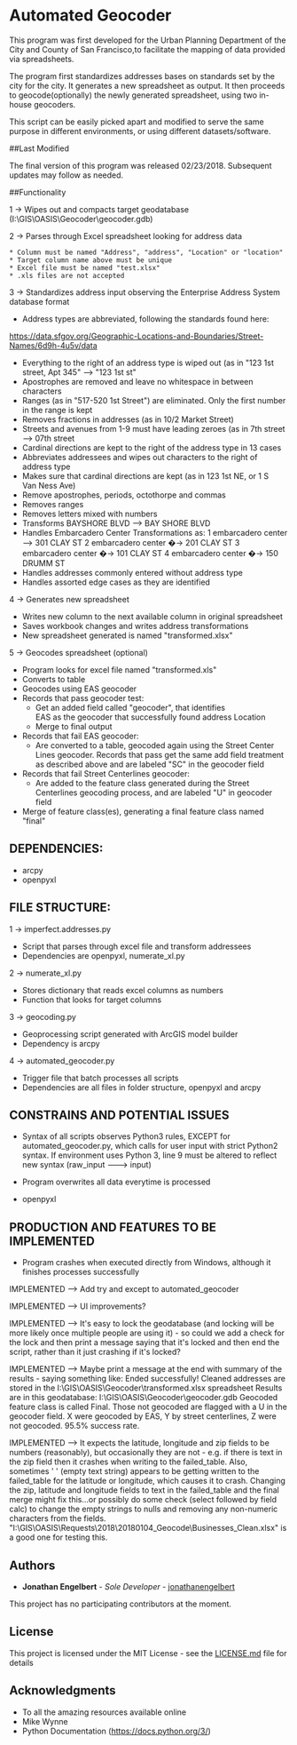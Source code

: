 # Automated Geocoder

This program was first developed for the Urban Planning Department of the City and County of San Francisco,to facilitate the mapping of data provided via spreadsheets.

The program first standardizes addresses bases on standards set by the city for the city. It generates a new spreadsheet as output. It then proceeds to geocode(optionally) the newly generated spreadsheet, using two in-house geocoders.

This script can be easily picked apart and modified to serve the same purpose in different environments, or using different datasets/software.


##Last Modified

The final version of this program was released 02/23/2018.
Subsequent updates may follow as needed.

##Functionality

1 -> Wipes out and compacts target geodatabase (I:\GIS\OASIS\Geocoder\geocoder.gdb)


2 -> Parses through Excel spreadsheet looking for address data

	* Column must be named "Address", "address", "Location" or "location"
	* Target column name above must be unique
	* Excel file must be named "test.xlsx"
	* .xls files are not accepted

3 -> Standardizes address input observing the Enterprise Address System database format

 * Address types are abbreviated, following the standards found here:

 https://data.sfgov.org/Geographic-Locations-and-Boundaries/Street-Names/6d9h-4u5v/data

 * Everything to the right of an address type is wiped out (as in
     "123 1st street, Apt 345"  --> "123 1st st"
 * Apostrophes are removed and leave no whitespace in between characters
 * Ranges (as in "517-520 1st Street") are eliminated. Only the first
   number in the range is kept
 * Removes fractions in addresses (as in 10/2 Market Street)
 * Streets and avenues from 1-9 must have leading zeroes (as in
   7th street --> 07th street
 * Cardinal directions are kept to the right of the address type in 13
   cases
 * Abbreviates addressees and wipes out characters to the right of
     address type
 * Makes sure that cardinal directions are kept (as in 123 1st NE, or 1 S     
   Van Ness Ave)
 * Remove apostrophes, periods, octothorpe and commas
 * Removes ranges
 * Removes letters mixed with numbers
 * Transforms BAYSHORE BLVD --> BAY SHORE BLVD
 * Handles Embarcadero Center Transformations as:
      1 embarcadero center --> 301 CLAY ST
      2 embarcadero center �-> 201 CLAY ST
      3 embarcadero center �-> 101 CLAY ST
      4 embarcadero center �-> 150 DRUMM ST
 * Handles addresses commonly entered without address type
 * Handles assorted edge cases as they are identified

4 -> Generates new spreadsheet

* Writes new column to the next available column in original spreadsheet
* Saves workbook changes and writes address transformations
* New spreadsheet generated is named "transformed.xlsx"

5 -> Geocodes spreadsheet (optional)

* Program looks for excel file named "transformed.xls"
* Converts to table
* Geocodes using EAS geocoder
* Records that pass geocoder test:
  - Get an added field called "geocoder", that identifies  
    EAS as the geocoder that successfully found address Location
  - Merge to final output
* Records that fail EAS geocoder:
  - Are converted to a table, geocoded again using the Street Center Lines
    geocoder. Records that pass get the same add field treatment as described above
    and are labeled "SC" in the geocoder field
* Records that fail Street Centerlines geocoder:
   - Are added to the feature class generated during the Street Centerlines
     geocoding process, and are labeled "U" in geocoder field
* Merge of feature class(es), generating a final feature class named "final"


## DEPENDENCIES:

  * arcpy
  * openpyxl


## FILE STRUCTURE:

1 -> imperfect.addresses.py

  * Script that parses through excel file and transform addressees
  * Dependencies are openpyxl, numerate_xl.py

2 -> numerate_xl.py

  * Stores dictionary that reads excel columns as numbers
  * Function that looks for target columns

3 -> geocoding.py

  * Geoprocessing script generated with ArcGIS model builder
  * Dependency is arcpy

4 -> automated_geocoder.py

  * Trigger file that batch processes all scripts
  * Dependencies are all files in folder structure, openpyxl and arcpy


## CONSTRAINS AND POTENTIAL ISSUES

* Syntax of all scripts observes Python3 rules, EXCEPT for
  automated_geocoder.py, which calls for user input with strict Python2
  syntax. If environment uses Python 3, line 9 must be altered to reflect
  new syntax (raw_input ---> input)

* Program overwrites all data everytime is processed

* openpyxl



## PRODUCTION AND FEATURES TO BE IMPLEMENTED

* Program crashes when executed directly from Windows, although it finishes
  processes successfully

IMPLEMENTED --> Add try and except to automated_geocoder

IMPLEMENTED --> UI improvements?

IMPLEMENTED --> It's easy to lock the geodatabase (and locking will be more
                likely once multiple people are using it) - so could we add
                a check for the lock and then print a message saying that it's
                locked and then end the script, rather than it just crashing
                if it's locked?


IMPLEMENTED -->  Maybe print a message at the end with summary of the results -
                 saying something like:
                 Ended successfully!
     		 Cleaned addresses are stored in the I:\GIS\OASIS\Geocoder\transformed.xlsx spreadsheet
	         Results are in this geodatabase: I:\GIS\OASIS\Geocoder\geocoder.gdb
	         Geocoded feature class is called Final. Those not geocoded are flagged with a U in the geocoder field.
 	         X were geocoded by EAS, Y by street centerlines, Z were not geocoded.   95.5% success rate.


IMPLEMENTED -->  It expects the latitude, longitude and zip fields to be numbers (reasonably), but occasionally they are not -
   		 e.g. if there is text in the zip field then it crashes when writing to the failed_table.  Also, sometimes ' '
	         (empty text string) appears to be getting written to the failed_table for the latitude or longitude, which
	         causes it to crash.  Changing the zip, latitude and longitude fields to text in the failed_table and the final merge
	         might fix this...or possibly do some check (select followed by field calc) to change the empty strings to nulls and
	         removing any non-numeric characters from the fields.  
 	         "I:\GIS\OASIS\Requests\2018\20180104_Geocode\Businesses_Clean.xlsx" is a good one for testing this.
					 
## Authors

* **Jonathan Engelbert** - *Sole Developer* - [jonathanengelbert](https://github.com/jonathanengelbert/)

This project has no participating contributors at the moment.

## License

This project is licensed under the MIT License - see the [LICENSE.md](LICENSE.md) file for details

## Acknowledgments

* To all the amazing resources available online
* Mike Wynne
* Python Documentation (https://docs.python.org/3/)
